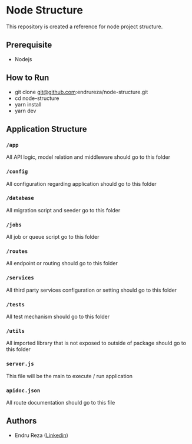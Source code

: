 # Node Structure

This repository is created a reference for node project structure.

## Prerequisite

* Nodejs

## How to Run

* git clone git@github.com:endrureza/node-structure.git
* cd node-structure
* yarn install
* yarn dev

## Application Structure

### `/app`

All API logic, model relation and middleware should go to this folder

### `/config`

All configuration regarding application should go to this folder

### `/database`

All migration script and seeder go to this folder

### `/jobs`

All job or queue script go to this folder

### `/routes`

All endpoint or routing should go to this folder

### `/services`

All third party services configuration or setting should go to this folder

### `/tests`

All test mechanism should go to this folder

### `/utils`

All imported library that is not exposed to outside of package should go to this folder

### `server.js`

This file will be the main to execute / run application

### `apidoc.json`

All route documentation should go to this file

## Authors

* Endru Reza ([Linkedin](https://linkedin.com/in/endrureza))